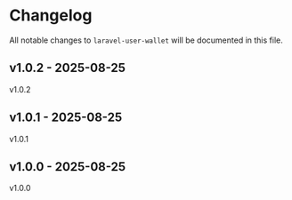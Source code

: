 # Changelog

All notable changes to `laravel-user-wallet` will be documented in this file.

## v1.0.2 - 2025-08-25

v1.0.2

## v1.0.1 - 2025-08-25

v1.0.1

## v1.0.0 - 2025-08-25

v1.0.0
